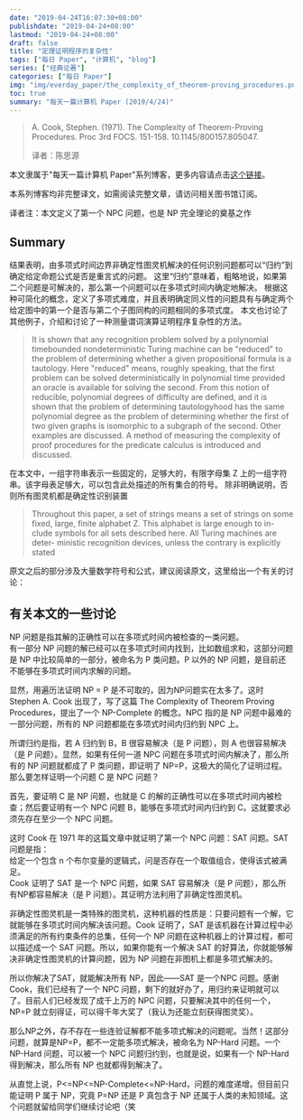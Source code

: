 ```yaml
---
date: "2019-04-24T16:07:30+08:00"
publishdate: "2019-04-24+08:00"
lastmod: "2019-04-24+08:00"
draft: false
title: "定理证明程序的复杂性"
tags: ["每日 Paper", "计算机", "blog"]
series: ["经典论著"]
categories: ["每日 Paper"]
img: "img/everday_paper/the_complexity_of_theorem-proving_procedures.png"
toc: true
summary: "每天一篇计算机 Paper (2019/4/24)"
---
```

>A. Cook, Stephen. (1971). The Complexity of Theorem-Proving Procedures. Proc 3rd FOCS. 151-158. 10.1145/800157.805047.
>
>译者：陈思源

本文隶属于"每天一篇计算机 Paper"系列博客，更多内容请点击[这个链接](https://seuite.github.io/tags/%E6%AF%8F%E6%97%A5Paper/)。

本系列博客均非完整译文，如需阅读完整文章，请访问相关图书馆订阅。

译者注：本文定义了第一个 NPC 问题，也是 NP 完全理论的奠基之作

## Summary

结果表明，由多项式时间边界非确定性图灵机解决的任何识别问题都可以“归约”到确定给定命题公式是否是重言式的问题。 这里“归约”意味着，粗略地说，如果第二个问题是可解决的，那么第一个问题可以在多项式时间内确定地解决。 根据这种可简化的概念，定义了多项式难度，并且表明确定同义性的问题具有与确定两个给定图中的第一个是否与第二个子图同构的问题相同的多项式度。 本文也讨论了其他例子，介绍和讨论了一种测量谓词演算证明程序复杂性的方法。

>It is shown that any recognition problem solved by a polynomial timebounded nondeterministic Turing machine can be "reduced" to the problem of determining whether a given propositional formula is a tautology. Here "reduced" means, roughly speaking, that the first problem can be solved deterministically in polynomial time provided an oracle is available for solving the second. From this notion of reducible, polynomial degrees of difficulty are defined, and it is shown that the problem of determining tautologyhood has the same polynomial degree as the problem of determining whether the first of two given graphs is isomorphic to a subgraph of the second. Other examples are discussed. A method of measuring the complexity of proof procedures for the predicate calculus is introduced and discussed. 

在本文中，一组字符串表示一些固定的，足够大的，有限字母集 Z 上的一组字符串。该字母表足够大，可以包含此处描述的所有集合的符号。 除非明确说明，否则所有图灵机都是确定性识别装置

>Throughout this paper, a set of strings means a set of strings on some fixed, large, finite alphabet Z. This alphabet is large enough to in- clude symbols for all sets described here. All Turing machines are deter- ministic recognition devices, unless the contrary is explicitly stated

原文之后的部分涉及大量数学符号和公式，建议阅读原文，这里给出一个有关的讨论：

## 有关本文的一些讨论

NP 问题是指其解的正确性可以在多项式时间内被检查的一类问题。  
有一部分 NP 问题的解已经可以在多项式时间内找到，比如数组求和，这部分问题是 NP 中比较简单的一部分，被命名为 P 类问题。P 以外的 NP 问题，是目前还不能够在多项式时间内求解的问题。

显然，用遍历法证明 NP = P 是不可取的，因为NP问题实在太多了。这时 Stephen A. Cook 出现了，写了这篇 The Complexity of Theorem Proving Procedures，提出了一个 NP-Complete 的概念。NPC 指的是 NP 问题中最难的一部分问题，所有的 NP 问题都能在多项式时间内归约到 NPC 上。

所谓归约是指，若 A 归约到 B，B 很容易解决（是 P 问题），则 A 也很容易解决（是 P 问题）。显然，如果有任何一道 NPC 问题在多项式时间内解决了，那么所有的 NP 问题就都成了 P 类问题，即证明了 NP=P，这极大的简化了证明过程。那么要怎样证明一个问题 C 是 NPC 问题？

首先，要证明 C 是 NP 问题，也就是 C 的解的正确性可以在多项式时间内被检查；然后要证明有一个 NPC 问题 B，能够在多项式时间内归约到 C。这就要求必须先存在至少一个 NPC 问题。

这时 Cook 在 1971 年的这篇文章中就证明了第一个 NPC 问题：SAT 问题。SAT 问题是指：  
给定一个包含 n 个布尔变量的逻辑式，问是否存在一个取值组合，使得该式被满足。  
Cook 证明了 SAT 是一个 NPC 问题，如果 SAT 容易解决（是 P 问题），那么所有NP都容易解决（是 P 问题）。其证明方法利用了非确定性图灵机。

非确定性图灵机是一类特殊的图灵机，这种机器的性质是：只要问题有一个解，它就能够在多项式时间内解决该问题。Cook 证明了，SAT 是该机器在计算过程中必须满足的所有约束条件的总集，任何一个 NP 问题在这种机器上的计算过程，都可以描述成一个 SAT 问题。所以，如果你能有一个解决 SAT 的好算法，你就能够解决非确定性图灵机的计算问题，因为 NP 问题在非图机上都是多项式解决的。

所以你解决了SAT，就能解决所有 NP，因此——SAT 是一个NPC 问题。感谢 Cook，我们已经有了一个 NPC 问题，剩下的就好办了，用归约来证明就可以了。目前人们已经发现了成千上万的 NPC 问题，只要解决其中的任何一个，NP=P 就立刻得证，可以得千年大奖了（我认为还能立刻获得图灵奖）。

那么NP之外，存不存在一些连验证解都不能多项式解决的问题呢。当然！这部分问题，就算是NP=P，都不一定能多项式解决，被命名为 NP-Hard 问题。一个 NP-Hard 问题，可以被一个 NPC 问题归约到，也就是说，如果有一个 NP-Hard 得到解决，那么所有 NP 也就都得到解决了。

从直觉上说，P<=NP<=NP-Complete<=NP-Hard，问题的难度递增。但目前只能证明 P 属于 NP，究竟 P=NP 还是 P 真包含于 NP 还属于人类的未知领域。这个问题就留给同学们继续讨论吧（笑